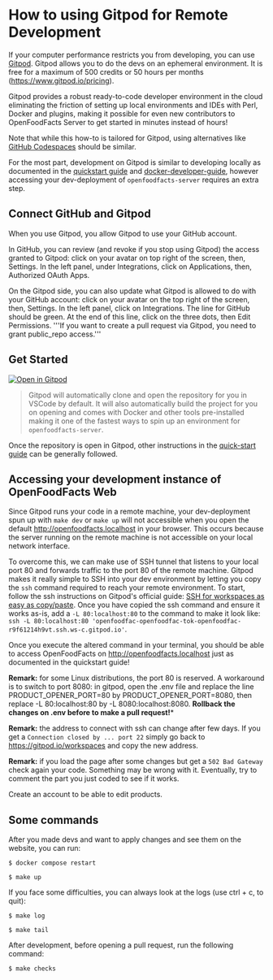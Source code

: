 # How to using Gitpod for Remote Development

If your computer performance restricts you from developing, you can use [Gitpod](https://gitpod.io). 
Gitpod allows you to do the devs on an ephemeral environment. It is free for a maximum of 500 credits or 
50 hours per months (https://www.gitpod.io/pricing).

Gitpod provides a robust ready-to-code developer environment in the cloud eliminating the friction
of setting up local environments and IDEs with Perl, Docker and plugins, making it possible for even new contributors to
OpenFoodFacts Server to get started in minutes instead of hours!



Note that while this how-to is tailored for Gitpod, using alternatives like [GitHub Codespaces][github-codespaces] should be
similar.

For the most part, development on Gitpod is similar to developing locally as documented
in the [quickstart guide](how-to-quick-start-guide.md)
and [docker-developer-guide](how-to-develop-using-docker.md), however accessing your dev-deployment of
`openfoodfacts-server` requires an extra step.

## Connect GitHub and Gitpod
When you use Gitpod, you allow Gitpod to use your GitHub account.

In GitHub, you can review (and revoke if you stop using Gitpod) the access granted to Gitpod: click on your avatar on top right of the screen, then, Settings. In the left panel, under Integrations, click on Applications, then, Authorized OAuth Apps.

On the Gitpod side, you can also update what Gitpod is allowed to do with your GitHub account: click on your avatar on the top right of the screen, then, Settings. In the left panel, click on Integrations. The line for GitHub should be green. At the end of this line, click on the three dots, then Edit Permissions. '''If you want to create a pull request via Gitpod, you need to grant public_repo access.'''

## Get Started

[![Open in Gitpod](https://gitpod.io/button/open-in-gitpod.svg)](https://gitpod.io/#https://github.com/openfoodfacts/openfoodfacts-server/)
> Gitpod will automatically clone and open the repository for you in VSCode by default. It will also automatically build
> the project for you on opening and comes with Docker and other tools pre-installed making it one of the fastest ways
> to spin up an environment for `openfoodfacts-server`.

Once the repository is open in Gitpod, other instructions in the
[quick-start guide](how-to-quick-start-guide.md) can be generally followed.

## Accessing your development instance of OpenFoodFacts Web

Since Gitpod runs your code in a remote machine, your dev-deployment spun up with `make dev` or `make up` will not
accessible when you open the default http://openfoodfacts.localhost in your browser. This occurs because the server
running on the remote machine is not accessible on your local network interface.

To overcome this, we can make use of SSH tunnel that listens to your local port 80 and forwards traffic to the port 80
of the remote machine. Gitpod makes it really simple to SSH into your dev environment by letting you copy the `ssh`
command required to reach your remote environment. To start, follow the ssh instructions on Gitpod's official
guide: [SSH for workspaces as easy as copy/paste][gitpod-ssh-guide]. Once you have copied the ssh command and ensure it
works as-is, add a `-L 80:localhost:80` to the command to make it look like:
`ssh -L 80:localhost:80 'openfoodfac-openfoodfac-tok-openfoodfac-r9f61214h9vt.ssh.ws-c.gitpod.io'`.

Once you execute the altered command in your terminal, you should be able to access OpenFoodFacts
on http://openfoodfacts.localhost just as documented in the quickstart guide!

[gitpod-ssh-guide]: https://www.gitpod.io/blog/copy-paste-ssh-workspace-access
[github-codespaces]: https://github.com/features/codespaces

**Remark:** for some Linux distributions, the port 80 is reserved. A workaround is to switch to port 8080: in gitpod, open the .env file and replace the line PRODUCT_OPENER_PORT=80 by PRODUCT_OPENER_PORT=8080, then replace -L 80:localhost:80 by -L 8080:localhost:8080. **Rollback the changes on .env before to make a pull request!***  

**Remark:** the address to connect with ssh can change after few days. If you get a ```Connection closed by ... port 22``` simply go back to https://gitpod.io/workspaces and copy the new address.  

**Remark:** if you load the page after some changes but get a ```502 Bad Gateway``` check again your code. Something may be wrong with it. Eventually, try to comment the part you just coded to see if it works. 

Create an account to be able to edit products.

## Some commands
After you made devs and want to apply changes and see them on the website, you can run:  
```
$ docker compose restart 
```
```
$ make up  
```

If you face some difficulties, you can always look at the logs (use ctrl + c, to quit):  
```
$ make log  
```
```
$ make tail  
```
After development, before opening a pull request, run the following command:  
```
$ make checks  
```  